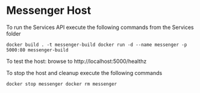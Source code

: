 # Messenger Host

To run the Services API execute the following commands from the Services folder

`
docker build . -t messenger-build
docker run -d --name messenger -p 5000:80 messenger-build
`

To test the host: browse to http://localhost:5000/healthz 

To stop the host and cleanup execute the following commands

`
docker stop messenger
docker rm messenger
`
